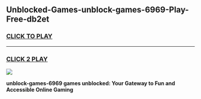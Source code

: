 
## Unblocked-Games-unblock-games-6969-Play-Free-db2et
<h3>
<a href="https://premium76.site?title=unblock-games-6969&ref=10A">CLICK TO PLAY</a></h3>
<hr>

<h3>
<a href="https://premium76.site?title=unblock-games-6969&ref=10A">CLICK 2 PLAY</a>
  
</h3>

<a href="https://premium76.site?title=unblock-games-6969&ref=10A"><img src="https://clearcache.store/games.png"></a>


**unblock-games-6969 games unblocked: Your Gateway to Fun and Accessible Online Gaming**
